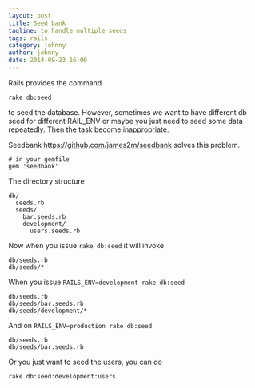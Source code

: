 ```yaml
---
layout: post
title: Seed bank
tagline: to handle multiple seeds
tags: rails
category: johnny
author: johnny
date: 2014-09-23 16:00
---
```

Rails provides the command

    rake db:seed

to seed the database. However, sometimes we want to have different db seed for different RAIL_ENV or maybe you just need to seed some data repeatedly. Then the task become inappropriate.

Seedbank <https://github.com/james2m/seedbank> solves this problem.

    # in your gemfile
    gem 'seedbank'

The directory structure

    db/
      seeds.rb
      seeds/
        bar.seeds.rb
        development/
          users.seeds.rb

Now when you issue `rake db:seed` it will invoke

    db/seeds.rb
    db/seeds/*

When you issue `RAILS_ENV=development rake db:seed`

    db/seeds.rb
    db/seeds/bar.seeds.rb
    db/seeds/development/*

And on `RAILS_ENV=production rake db:seed`

    db/seeds.rb
    db/seeds/bar.seeds.rb

Or you just want to seed the users, you can do

    rake db:seed:development:users


